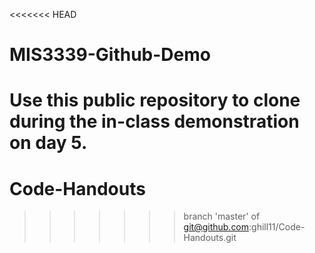 <<<<<<< HEAD
# MIS3339-Github-Demo

Use this public repository to clone during the in-class demonstration on day 5.
=======
# Code-Handouts
>>>>>>> branch 'master' of git@github.com:ghill11/Code-Handouts.git
